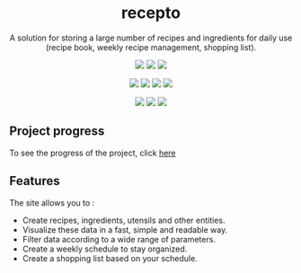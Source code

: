 <h1 align='center'> recepto </h1>


<p align='center'>
A solution for storing a large number of recipes and ingredients for daily use (recipe book, weekly recipe management, shopping list).
</p>

<p align='center'>
	<img src="https://img.shields.io/badge/nuxt%20js-00C58E?style=for-the-badge&logo=nuxtdotjs&logoColor=white" /> 
	<img src="https://img.shields.io/badge/Tailwind_CSS-38B2AC?style=for-the-badge&logo=tailwind-css&logoColor=white" /> 
	<img src="https://img.shields.io/badge/Prisma-3982CE?style=for-the-badge&logo=Prisma&logoColor=white" /> 
</p>
<p align='center'>
	<img src="https://img.shields.io/badge/HTML5-E34F26?style=for-the-badge&logo=html5&logoColor=white" /> 
	<img src="https://img.shields.io/badge/TypeScript-007ACC?style=for-the-badge&logo=typescript&logoColor=white" /> 
	<img src="https://img.shields.io/badge/CSS3-1572B6?style=for-the-badge&logo=css3&logoColor=white" /> 
	<img src="https://img.shields.io/badge/postgres-%23316192.svg?style=for-the-badge&logo=postgresql&logoColor=white" /> 
</p>
<p align='center'>
	<img src="https://img.shields.io/badge/pnpm-yellow?style=for-the-badge&logo=pnpm&logoColor=white" /> 
	<img src="https://img.shields.io/badge/Vite-B73BFE?style=for-the-badge&logo=vite&logoColor=FFD62E" /> 
	<img src="https://img.shields.io/badge/biome-60a5fa?style=for-the-badge&logo=biome&logoColor=white" /> 
</p>

## Project progress

<p>
To see the progress of the project, click <a href="https://volta.net/embed/eyJ2aWV3IjoiYm9hcmQiLCJib2FyZFN0YXR1c2VzIjpbInRvZG8iLCJpbl9wcm9ncmVzcyIsImRvbmUiXSwiYm9hcmRMaW5rZWRQcnMiOnRydWUsImxpc3RHcm91cCI6InN0YXR1cyIsImxpc3RPcmRlciI6ImNyZWF0ZWRfYXQiLCJ0aW1lbGluZVpvb20iOiJtb250aCIsInRpbWVsaW5lT3JkZXIiOiJzdGF0ZSIsInRpbWVsaW5lRGlzcGxheSI6ImFsbF9taWxlc3RvbmVzIiwiZmlsdGVycyI6e30sIm93bmVyIjoibHZpYXJkY3JldGF0IiwibmFtZSI6InJlY2VwdG8ifQ==">here</a>
</p>

## Features

The site allows you to :
- Create recipes, ingredients, utensils and other entities.
- Visualize these data in a fast, simple and readable way.
- Filter data according to a wide range of parameters.
- Create a weekly schedule to stay organized.
- Create a shopping list based on your schedule.

